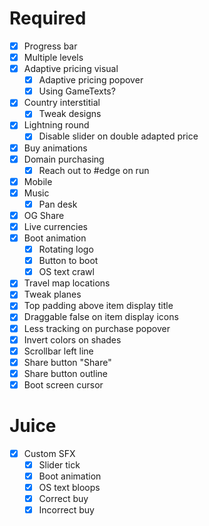 # Required
- [x] Progress bar
- [x] Multiple levels
- [x] Adaptive pricing visual
  - [x] Adaptive pricing popover
  - [x] Using GameTexts?
- [x] Country interstitial
  - [x] Tweak designs
- [x] Lightning round
  - [x] Disable slider on double adapted price  
- [x] Buy animations
- [x] Domain purchasing
  - [x] Reach out to #edge on run
- [x] Mobile
- [x] Music
  - [x] Pan desk
- [x] OG Share
- [x] Live currencies
- [x] Boot animation
  - [x] Rotating logo
  - [x] Button to boot
  - [x] OS text crawl
- [x] Travel map locations
- [x] Tweak planes
- [x] Top padding above item display title
- [x] Draggable false on item display icons
- [x] Less tracking on purchase popover
- [x] Invert colors on shades
- [x] Scrollbar left line
- [x] Share button "Share"
- [x] Share button outline
- [x] Boot screen cursor

# Juice
- [x] Custom SFX
  - [x] Slider tick
  - [x] Boot animation
  - [x] OS text bloops
  - [x] Correct buy
  - [x] Incorrect buy
